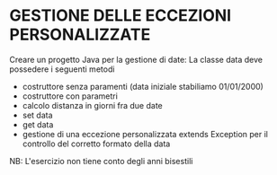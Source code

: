 # GESTIONE DELLE ECCEZIONI PERSONALIZZATE

Creare un progetto Java per la gestione di date:
La classe data deve possedere i seguenti metodi

- costruttore senza paramenti (data iniziale stabiliamo 01/01/2000)
- costruttore con parametri
- calcolo distanza in giorni fra due date
- set data
- get data
- gestione di una eccezione personalizzata  extends Exception per il controllo del corretto formato della data

NB: L'esercizio non tiene conto degli anni bisestili